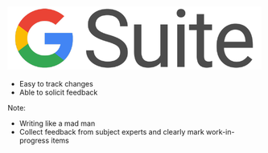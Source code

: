 ### [![GSuite](resources/gsuite.png)](https://gsuite.google.com/)

* Easy to track changes
* Able to solicit feedback

Note:

* Writing like a mad man
* Collect feedback from subject experts and clearly mark work-in-progress items
